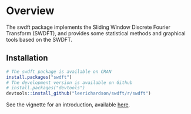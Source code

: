 <!-- README.md is generated from README.Rmd. Please edit that file -->
Overview
========

The swdft package implements the Sliding Window Discrete Fourier
Transform (SWDFT), and provides some statistical methods and graphical
tools based on the SWDFT.

Installation
------------

``` r
# The swdft package is available on CRAN
install.packages("swdft")
# The development version is available on Github
# install.packages("devtools")
devtools::install_github("leerichardson/swdft/r/swdft")
```

See the vignette for an introduction, available
[here](https://cran.r-project.org/web/packages/swdft/vignettes/swdft-intro.html).
